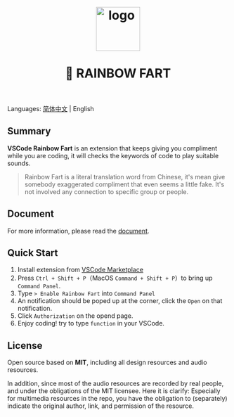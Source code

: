 <h1 align="center">
  <br>
    <img src="https://github.com/SaekiRaku/vscode-rainbow-fart/blob/master/assets/logo.png?raw=true" alt="logo" width="100">
  <br>
  <br>
  🌈 RAINBOW FART
  <br>
  <br>
</h1>

Languages: [简体中文](./README.zh.md) | English

## Summary

**VSCode Rainbow Fart** is an extension that keeps giving you compliment while you are coding, it will checks the keywords of code to play suitable sounds.

> Rainbow Fart is a literal translation word from Chinese, it's mean give somebody exaggerated compliment that even seems a little fake. It's not involved any connection to specific group or people.

## Document

For more information, please read the [document](https://saekiraku.github.io/vscode-rainbow-fart/
).

## Quick Start

1. Install extension from [VSCode Marketplace](https://marketplace.visualstudio.com/items?itemName=saekiraku.rainbow-fart)
2. Press `Ctrl + Shift + P`（MacOS `Command + Shift + P`）to bring up `Command Panel`.
3. Type `> Enable Rainbow Fart` into `Command Panel`
4. An notification should be poped up at the corner, click the `Open` on that notification.
5. Click `Authorization` on the opend page.
6. Enjoy coding! try to type `function` in your VSCode.

## License

Open source based on **MIT**, including all design resources and audio resources.

In addition, since most of the audio resources are recorded by real people, and under the obligations of the MIT licensee. Here it is clarify: Especially for multimedia resources in the repo, you have the obligation to (separately) indicate the original author, link, and permission of the resource.